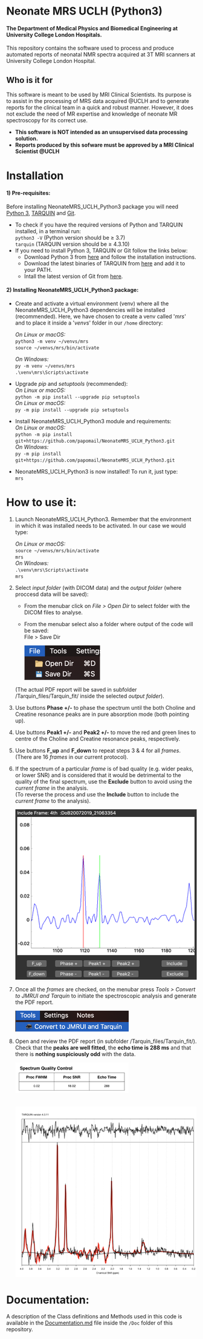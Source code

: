# Neonate MRS UCLH (Python3)
#### The Department of Medical Physics and Biomedical Engineering at University College London Hospitals.
This repository contains the software used to process and produce automated reports of neonatal NMR spectra acquired at 3T MRI scanners at University College London Hospital.    



## Who is it for
This software is meant to be used by MRI Clinical Scientists. Its purpose is to assist in the processing of MRS data acquired @UCLH and to generate reports for the clinical team in a quick and robust manner. However, it does not exclude the need of MR expertise and knowledge of neonate MR spectroscopy for its correct use.  


* **This software is NOT intended as an unsupervised data processing solution.**    
* **Reports produced by this sofware must be approved by a MRI Clinical Scientist @UCLH**




# Installation
#### 1) Pre-requisites:
Before installing NeonateMRS_UCLH_Python3 package you will need [Python 3](https://www.python.org), [TARQUIN](http://tarquin.sourceforge.net/index.php) and [Git](https://git-scm.com/).  
* To check if you have the required versions of Python and TARQUIN installed, in a terminal run:    
`python3 -V`  (Python version should be <t>&ge;</t> 3.7)  
`tarquin` (TARQUIN version should be <t>&ge;</t> 4.3.10)
* If you need to install Python 3, TARQUIN or Git follow the links below:   
   - Download Python 3 from [here](https://www.python.org/downloads/) and follow the installation instructions.    
   - Download the latest binaries of TARQUIN from [here](https://sourceforge.net/projects/tarquin/files/) and add it to your PATH.   
   - Intall the latest version of Git from [here](https://git-scm.com/downloads).
    

#### 2) Installing NeonateMRS_UCLH_Python3 package:
   

* Create and activate a virtual environment (venv) where all the NeonateMRS_UCLH_Python3 dependencies will be installed (recommended).   Here, we have chosen to create a venv called '*mrs*' and to place it inside a '*venvs*' folder in our `/home` directory:  

  *On Linux or macOS:*   
  `python3 -m venv ~/venvs/mrs`   
  `source ~/venvs/mrs/bin/activate`    
  
  *On Windows:*   
  `py -m venv ~/venvs/mrs`   
   `.\venv\mrs\Scripts\activate`   

* Upgrade *pip* and *setuptools* (recommended):   
  *On Linux or macOS:*     
  `python -m pip install --upgrade pip setuptools`  
  *On Linux or macOS:*   
  `py -m pip install --upgrade pip setuptools`      
  
* Install NeonateMRS_UCLH_Python3 module and requirements:  
  *On Linux or macOS:*     
  `python -m pip install git+https://github.com/papomail/NeonateMRS_UCLH_Python3.git  `   
  *On Windows:*   
  `py -m pip install git+https://github.com/papomail/NeonateMRS_UCLH_Python3.git`

* NeonateMRS_UCLH_Python3 is now installed! To run it, just type:   
  `mrs` 


# How to use it:
1) Launch NeonateMRS_UCLH_Python3. Remember that the environment in which it was installed needs to be activated. In our case we would type:    
   
    *On Linux or macOS:*   
    `source ~/venvs/mrs/bin/activate`   
    `mrs`   
    *On Windows:*   
    `.\venv\mrs\Scripts\activate`   
    `mrs`

     
     
2) Select *input folder* (with DICOM data) and the *output folder* (where proccesd data will be saved):    
    - From the menubar click on *File > Open Dir* to select folder with the DICOM files to analyse.  
    - From the menubar select also a folder where output of the code will be saved:   
File > Save Dir  

      <img src="Doc/openDir.png" width="200"> 

    (The actual PDF report will be saved in subfolder /Tarquin_files/Tarquin_fit/ inside the selected *output folder*).

3) Use buttons **Phase +/-** to phase the spectrum until the both Choline and Creatine resonance peaks are in pure absorption mode (both pointing up).
   
4) Use buttons **Peak1 +/-** and **Peak2 +/-** to move the red and green lines to centre of the Choline and Creatine resonance peaks, respectively.
    
5) Use buttons **F_up** and **F_down** to repeat steps 3 & 4 for all *frames*. (There are 16 *frames* in our current protocol).
   
6) If the spectrum of a particular *frame* is of bad quality (e.g. wider peaks, or lower SNR) and is considered that it would be detrimental to the quality of the final spectrum, use the **Exclude** button to avoid using the *current frame* in the analysis.  
(To reverse the process and use the **Include** button to include the *current frame* to the analysis).

    <img src="Doc/shift_frame2.png" width="500" height="450"> 

7) Once all the *frames* are checked, on the menubar press *Tools > Convert to JMRUI and Tarquin* to initiate the spectroscopic analysis and generate the PDF report.
   
    <img src="Doc/convert.png" width="300" > 

8) Open and review the PDF report (in subfolder /Tarquin_files/Tarquin_fit/).  
Check that the **peaks are well fitted**, the **echo time is 288 ms** and that there is **nothing suspiciously odd** with the data.
   
      <img src="Doc/check_TE.png" width="300" height="80"> <br/><br/>   
      <img src="Doc/check_fit.png" width="600" height="450"> 

 

# Documentation:
A description of the Class definitions and Methods used in this code is available in the [Documentation.md](Doc/Documentation.md) file inside the ```/Doc``` folder of this repository.



